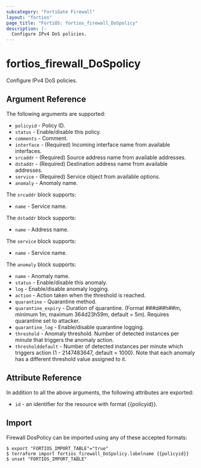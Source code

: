 ```yaml
---
subcategory: "FortiGate Firewall"
layout: "fortios"
page_title: "FortiOS: fortios_firewall_DoSpolicy"
description: |-
  Configure IPv4 DoS policies.
---
```


# fortios_firewall_DoSpolicy
Configure IPv4 DoS policies.

## Argument Reference

The following arguments are supported:

* `policyid` - Policy ID.
* `status` - Enable/disable this policy.
* `comments` - Comment.
* `interface` - (Required) Incoming interface name from available interfaces.
* `srcaddr` - (Required) Source address name from available addresses.
* `dstaddr` - (Required) Destination address name from available addresses.
* `service` - (Required) Service object from available options.
* `anomaly` - Anomaly name.

The `srcaddr` block supports:

* `name` - Service name.

The `dstaddr` block supports:

* `name` - Address name.

The `service` block supports:

* `name` - Service name.

The `anomaly` block supports:

* `name` - Anomaly name.
* `status` - Enable/disable this anomaly.
* `log` - Enable/disable anomaly logging.
* `action` - Action taken when the threshold is reached.
* `quarantine` - Quarantine method.
* `quarantine_expiry` - Duration of quarantine. (Format ###d##h##m, minimum 1m, maximum 364d23h59m, default = 5m). Requires quarantine set to attacker.
* `quarantine_log` - Enable/disable quarantine logging.
* `threshold` - Anomaly threshold. Number of detected instances per minute that triggers the anomaly action.
* `thresholddefault` - Number of detected instances per minute which triggers action (1 - 2147483647, default = 1000). Note that each anomaly has a different threshold value assigned to it.


## Attribute Reference

In addition to all the above arguments, the following attributes are exported:
* `id` - an identifier for the resource with format {{policyid}}.

## Import

Firewall DosPolicy can be imported using any of these accepted formats:
```
$ export "FORTIOS_IMPORT_TABLE"="true"
$ terraform import fortios_firewall_DoSpolicy.labelname {{policyid}}
$ unset "FORTIOS_IMPORT_TABLE"
```

